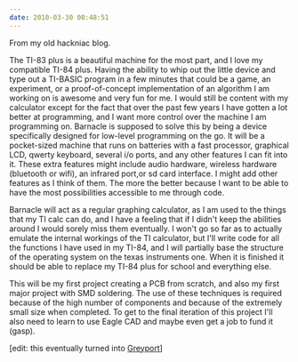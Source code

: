 ```yaml
---
date: 2010-03-30 00:48:51
---
```


From my old hackniac blog.

The TI-83 plus is a beautiful machine for the most part, and I love my compatible TI-84 plus. Having the ability to whip out the little device and type out a TI-BASIC program in a few minutes that could be a game, an experiment, or a proof-of-concept implementation of an algorithm I am working on is awesome and very fun for me. I would still be content with my calculator except for the fact that over the past few years I have gotten a lot better at programming, and I want more control over the machine I am programming on. Barnacle is supposed to solve this by being a device specifically designed for low-level programming on the go. It will be a pocket-sized machine that runs on batteries with a fast processor, graphical LCD, qwerty keyboard, several i/o ports, and any other features I can fit into it. These extra features might include audio hardware, wireless hardware (bluetooth or wifi), an infrared port,or sd card interface. I might add other features as I think of them. The more the better because I want to be able to have the most possibilities accessible to me through code.

Barnacle will act as a regular graphing calculator, as I am used to the things that my TI calc can do, and I have a feeling that if I didn't keep the abilities around I would sorely miss them eventually. I won't go so far as to actually emulate the internal workings of the TI calculator, but I'll write code for all the functions I have used in my TI-84, and I will partially base the structure of the operating system on the texas instruments one. When it is finished it should be able to replace my TI-84 plus for school and everything else.

This will be my first project creating a PCB from scratch, and also my first major project with SMD soldering. The use of these techniques is required because of the high number of components and because of the extremely small size when completed. To get to the final iteration of this project I'll also need to learn to use Eagle CAD and maybe even get a job to fund it (gasp).

[edit: this eventually turned into [Greyport](http://www.greyportal.com/)]
